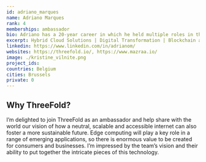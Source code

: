 ```yaml
---
id: adriano_marques
name: Adriano Marques
rank: 4
memberships: ambassador
bio: Adriano has a 20-year career in which he held multiple roles in the Telecom/IT industry. He took part in IT projects across Brazil and Belgium, ranging from the start up of mobile service providers and business transformations. He helps customers get the best out of Enterprise Software solutions and navigate the trenches of emerging technologies such IoT and 5G. Tech-geek at heart, Adriano is an enthusiast of Blockchain technologies and sees it as an instrument that could help shape our world into a more decentralized society. When not working or thinking about technology, you will find Adriano enjoying time with his family or maybe rocking with his band on stage.
excerpt: Hybrid Cloud Solutions | Digital Transformation | Blockchain at IBM
linkedin: https://www.linkedin.com/in/adrianom/
websites: https://threefold.io/, https://www.mazraa.io/
image: ./kristine_vilnite.png
project_ids: 
countries: Belgium
cities: Brussels
private: 0
---
```


## Why ThreeFold?
I’m delighted to join ThreeFold as an ambassador and help share with the world our vision of how a neutral, scalable and accessible internet can also foster a more sustainable future. Edge computing will play a key role in a range of emerging applications, so there is enormous value to be created for consumers and businesses. I’m impressed by the team’s vision and their ability to put together the intricate pieces of this technology.

